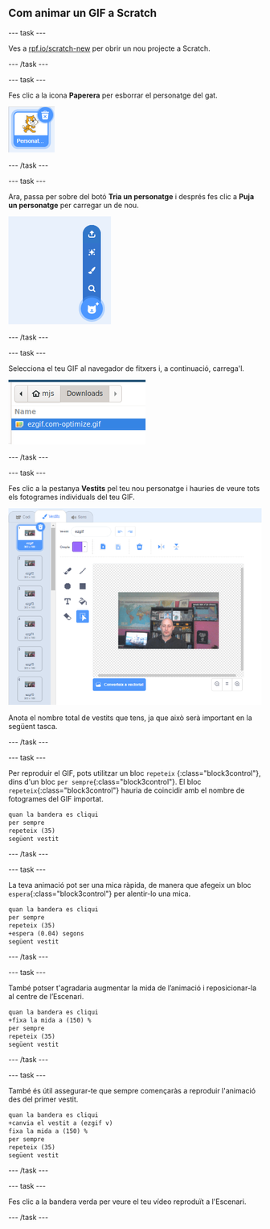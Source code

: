## Com animar un GIF a Scratch

--- task ---

Ves a [rpf.io/scratch-new](https://rpf.io/scratch-new) per obrir un nou projecte a Scratch.

--- /task ---

--- task ---

Fes clic a la icona **Paperera** per esborrar el personatge del gat.

![imatge que mostra el personatge gat amb icona de paperera](images/delete-sprite.png)

--- /task ---

--- task ---

Ara, passa per sobre del botó **Tria un personatge** i després fes clic a **Puja un personatge** per carregar un de nou.

![imatge que mostra al menú de triar un personatge amb l'opció de la càrrega de personatge seleccionada](images/upload-sprite.png)

--- /task ---

--- task ---

Selecciona el teu GIF al navegador de fitxers i, a continuació, carrega'l.

![imatge que mostra la selecció de GIF al navegador d'arxius](images/select-gif.png)

--- /task ---

--- task ---

Fes clic a la pestanya **Vestits** pel teu nou personatge i hauries de veure tots els fotogrames individuals del teu GIF.

![imatge que mostra el GIF convertit en vestits individuals a Scratch](images/gif-costumes.png)

Anota el nombre total de vestits que tens, ja que això serà important en la següent tasca.

--- /task ---

--- task ---

Per reproduir el GIF, pots utilitzar un bloc `repeteix` {:class="block3control"}, dins d'un bloc `per sempre`{:class="block3control"}. El bloc `repeteix`{:class="block3control"} hauria de coincidir amb el nombre de fotogrames del GIF importat.

```blocks3
quan la bandera es cliqui
per sempre
repeteix (35)
següent vestit
```
--- /task ---

--- task ---

La teva animació pot ser una mica ràpida, de manera que afegeix un bloc `espera`{:class="block3control"} per alentir-lo una mica.


```blocks3
quan la bandera es cliqui
per sempre
repeteix (35)
+espera (0.04) segons
següent vestit
```

--- /task ---

--- task ---

També potser t'agradaria augmentar la mida de l’animació i reposicionar-la al centre de l’Escenari.

```blocks3
quan la bandera es cliqui
+fixa la mida a (150) %
per sempre
repeteix (35)
següent vestit
```

--- /task ---

--- task ---

També és útil assegurar-te que sempre començaràs a reproduir l'animació des del primer vestit.

```blocks3
quan la bandera es cliqui
+canvia el vestit a (ezgif v)
fixa la mida a (150) %
per sempre
repeteix (35)
següent vestit
```

--- /task ---


--- task ---

Fes clic a la bandera verda per veure el teu vídeo reproduït a l'Escenari.

--- /task ---






